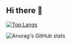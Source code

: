 ## Hi there 👋

<!--
[![Anurag's GitHub stats](https://github-readme-stats.vercel.app/api?username=mengdebiao)](https://github.com/anuraghazra/github-readme-stats)
-->

[![Top Langs](https://github-readme-stats.vercel.app/api/top-langs/?username=mengdebiao&layout=compact)](https://github.com/anuraghazra/github-readme-stats)

<img src="https://camo.githubusercontent.com/21201072665443dc4d4579462dd2e541899fea28755a0329b01bf90e3b39756c/68747470733a2f2f6769746875622d726561646d652d73746174732e76657263656c2e6170702f6170693f757365726e616d653d616e7572616768617a7261" alt="Anurag's GitHub stats" data-canonical-src="https://github-readme-stats.vercel.app/api?username=anuraghazra" style="max-width: 100%;">

<!--
**mengdebiao/mengdebiao** is a ✨ _special_ ✨ repository because its `README.md` (this file) appears on your GitHub profile.

Here are some ideas to get you started:

- 🔭 I’m currently working on ...
- 🌱 I’m currently learning ...
- 👯 I’m looking to collaborate on ...
- 🤔 I’m looking for help with ...
- 💬 Ask me about ...
- 📫 How to reach me: ...
- 😄 Pronouns: ...
- ⚡ Fun fact: ...
-->
